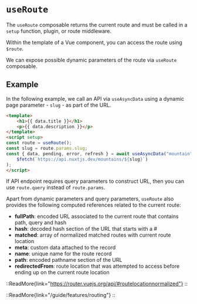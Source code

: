 # `useRoute`

The `useRoute` composable returns the current route and must be called in a `setup` function, plugin, or route middleware.

Within the template of a Vue component, you can access the route using `$route`.

We can expose possible dynamic parameters of the route via `useRoute` composable. 

## Example

In the following example, we call an API via `useAsyncData` using a dynamic page parameter - `slug` - as part of the URL.

```html [~/pages/[slug].vue]
<template>
    <h1>{{ data.title }}</h1>
    <p>{{ data.description }}</p>
</template>
<script setup>
const route = useRoute();
const slug = route.params.slug;
const { data, pending, error, refresh } = await useAsyncData("mountain", () =>
    $fetch(`https://api.nuxtjs.dev/mountains/${slug}`)
);
</script>
```

If API endpoint requires query parameters to construct URL, then you can use `route.query` instead of `route.params`.

Apart from dynamic parameters and query parameters, `useRoute` also provides the following computed references related to the current route:

* **fullPath**: encoded URL associated to the current route that contains path, query and hash
* **hash**: decoded hash section of the URL that starts with a #
* **matched**: array of normalized matched routes with current route location
* **meta**: custom data attached to the record
* **name**: unique name for the route record
* **path**: encoded pathname section of the URL
* **redirectedFrom**: route location that was attempted to access before ending up on the current route location

::ReadMore{link="https://router.vuejs.org/api/#routelocationnormalized"}
::

::ReadMore{link="/guide/features/routing"}
::
